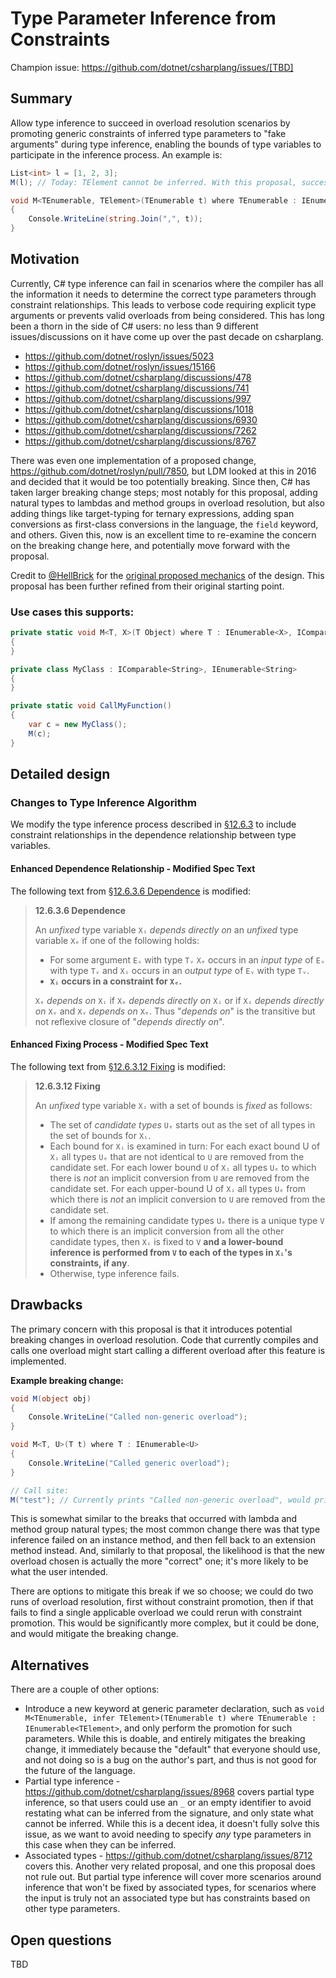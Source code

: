 # Type Parameter Inference from Constraints

Champion issue: https://github.com/dotnet/csharplang/issues/[TBD]

## Summary

Allow type inference to succeed in overload resolution scenarios by promoting generic constraints of inferred type parameters to "fake arguments" during type inference, enabling
the bounds of type variables to participate in the inference process. An example is:

```cs
List<int> l = [1, 2, 3];
M(l); // Today: TElement cannot be inferred. With this proposal, successful call.

void M<TEnumerable, TElement>(TEnumerable t) where TEnumerable : IEnumerable<T>
{
    Console.WriteLine(string.Join(",", t));
}
```

## Motivation

Currently, C# type inference can fail in scenarios where the compiler has all the information it needs to determine the correct type parameters through constraint relationships.
This leads to verbose code requiring explicit type arguments or prevents valid overloads from being considered. This has long been a thorn in the side of C# users: no less than
9 different issues/discussions on it have come up over the past decade on csharplang.

* https://github.com/dotnet/roslyn/issues/5023
* https://github.com/dotnet/roslyn/issues/15166
* https://github.com/dotnet/csharplang/discussions/478
* https://github.com/dotnet/csharplang/discussions/741
* https://github.com/dotnet/csharplang/discussions/997
* https://github.com/dotnet/csharplang/discussions/1018
* https://github.com/dotnet/csharplang/discussions/6930
* https://github.com/dotnet/csharplang/discussions/7262
* https://github.com/dotnet/csharplang/discussions/8767

There was even one implementation of a proposed change, https://github.com/dotnet/roslyn/pull/7850, but LDM looked at this in 2016 and decided that it would be too potentially
breaking. Since then, C# has taken larger breaking change steps; most notably for this proposal, adding natural types to lambdas and method groups in overload resolution, but
also adding things like target-typing for ternary expressions, adding span conversions as first-class conversions in the language, the `field` keyword, and others. Given this,
now is an excellent time to re-examine the concern on the breaking change here, and potentially move forward with the proposal.

Credit to [@HellBrick](https://github.com/HellBrick) for the [original proposed mechanics](https://github.com/dotnet/roslyn/issues/5023#issuecomment-154728796) of the design.
This proposal has been further refined from their original starting point.

### Use cases this supports:

```csharp
private static void M<T, X>(T Object) where T : IEnumerable<X>, IComparable<X> 
{
}

private class MyClass : IComparable<String>, IEnumerable<String> 
{
}

private static void CallMyFunction() 
{
    var c = new MyClass();
    M(c);
}
```

## Detailed design

### Changes to Type Inference Algorithm

We modify the type inference process described in [§12.6.3](https://github.com/dotnet/csharpstandard/blob/draft-v9/standard/expressions.md#1263-type-inference) to include
constraint relationships in the dependence relationship between type variables.

#### Enhanced Dependence Relationship - Modified Spec Text

The following text from [§12.6.3.6 Dependence](https://github.com/dotnet/csharpstandard/blob/draft-v9/standard/expressions.md#12636-dependence) is modified:

> **12.6.3.6 Dependence**
>
> An *unfixed* type variable `Xᵢ` *depends directly on* an *unfixed* type variable `Xₑ` if one of the following holds:
>
> - For some argument `Eᵥ` with type `Tᵥ` `Xₑ` occurs in an *input type* of `Eᵥ` with type `Tᵥ` and `Xᵢ` occurs in an *output type* of `Eᵥ` with type `Tᵥ`.
> - **`Xᵢ` occurs in a constraint for `Xₑ`.**
>
> `Xₑ` *depends on* `Xᵢ` if `Xₑ` *depends directly on* `Xᵢ` or if `Xᵢ` *depends directly on* `Xᵥ` and `Xᵥ` *depends on* `Xₑ`. Thus "*depends on*" is the transitive but not reflexive closure of "*depends directly on*".

#### Enhanced Fixing Process - Modified Spec Text

The following text from [§12.6.3.12 Fixing](https://github.com/dotnet/csharpstandard/blob/draft-v9/standard/expressions.md#126312-fixing) is modified:

> **12.6.3.12 Fixing**
>
> An *unfixed* type variable `Xᵢ` with a set of bounds is *fixed* as follows:
>
> - The set of *candidate types* `Uₑ` starts out as the set of all types in the set of bounds for `Xᵢ`.
> - Each bound for `Xᵢ` is examined in turn: For each exact bound U of `Xᵢ` all types `Uₑ` that are not identical to `U` are removed from the candidate set. For each lower bound `U` of `Xᵢ` all types `Uₑ` to which there is *not* an implicit conversion from `U` are removed from the candidate set. For each upper-bound U of `Xᵢ` all types `Uₑ` from which there is *not* an implicit conversion to `U` are removed from the candidate set.
> - If among the remaining candidate types `Uₑ` there is a unique type `V` to which there is an implicit conversion from all the other candidate types, then `Xᵢ` is fixed to `V` **and a lower-bound inference is performed from `V` to each of the types in `Xᵢ`'s constraints, if any**.
> - Otherwise, type inference fails.

## Drawbacks

The primary concern with this proposal is that it introduces potential breaking changes in overload resolution. Code that currently compiles and calls one overload might start
calling a different overload after this feature is implemented.

**Example breaking change:**

```cs
void M(object obj) 
{
    Console.WriteLine("Called non-generic overload");
}

void M<T, U>(T t) where T : IEnumerable<U> 
{
    Console.WriteLine("Called generic overload");
}

// Call site:
M("test"); // Currently prints "Called non-generic overload", would print "Called generic overload"
```

This is somewhat similar to the breaks that occurred with lambda and method group natural types; the most common change there was that type inference failed on an instance
method, and then fell back to an extension method instead. And, similarly to that proposal, the likelihood is that the new overload chosen is actually the more "correct" one;
it's more likely to be what the user intended.

There are options to mitigate this break if we so choose; we could do two runs of overload resolution, first without constraint promotion, then if that fails to find a single
applicable overload we could rerun with constraint promotion. This would be significantly more complex, but it could be done, and would mitigate the breaking change.

## Alternatives

There are a couple of other options:

* Introduce a new keyword at generic parameter declaration, such as `void M<TEnumerable, infer TElement>(TEnumerable t) where TEnumerable : IEnumerable<TElement>`, and only
  perform the promotion for such parameters. While this is doable, and entirely mitigates the breaking change, it immediately because the "default" that everyone should use,
  and not doing so is a bug on the author's part, and thus is not good for the future of the language.
* Partial type inference - https://github.com/dotnet/csharplang/issues/8968 covers partial type inference, so that users could use an `_` or an empty identifier to avoid
  restating what can be inferred from the signature, and only state what cannot be inferred. While this is a decent idea, it doesn't fully solve this issue, as we want to avoid
  needing to specify _any_ type parameters in this case when they can be inferred.
* Associated types - https://github.com/dotnet/csharplang/issues/8712 covers this. Another very related proposal, and one this proposal does not rule out. But partial type
  inference will cover more scenarios around inference that won't be fixed by associated types, for scenarios where the input is truly not an associated type but has constraints
  based on other type parameters.

## Open questions
[open]: #open-questions

TBD
